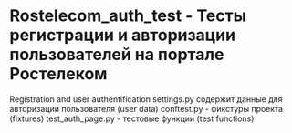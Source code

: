 # Rostelecom_auth_test - Тесты регистрации и авторизации пользователей на портале Ростелеком
Registration and user authentification 
settings.py содержит данные для авторизации пользователя (user data)
conftest.py - фикстуры проекта (fixtures)
test_auth_page.py - тестовые функции (test functions)
